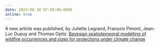 ```yaml
---
date: 2024-08-30 07:59:00-0400
inline: true
---
```


A new article was published, by
   Juliette Legrand, François Pimont, Jean-Luc Dupuy and Thomas Opitz: [Bayesian spatiotemporal modelling of wildfire occurrences and sizes for projections under climate change](https://computo.sfds.asso.fr/published-202407-legrand-wildfires/)


